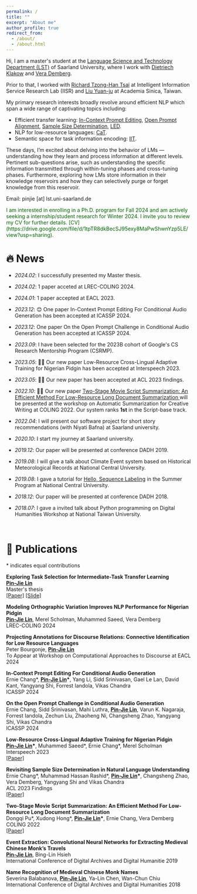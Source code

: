 ```yaml
---
permalink: /
title: ""
excerpt: "About me"
author_profile: true
redirect_from: 
  - /about/
  - /about.html
---
```


Hi, I am a master's student at the [Language Science and Technology Department (LST)](https://www.uni-saarland.de/en/department/lst/research.html) of Saarland University, where I work with [Dietriech Klakow](https://www.lsv.uni-saarland.de/people/dietrich-klakow/) and [Vera Demberg](https://www.uni-saarland.de/lehrstuhl/demberg/members/verademberg.html). 

Prior to that, I worked with [Richard Tzong-Han Tsai](https://scholar.google.com.tw/citations?user=iDz3gJ4AAAAJ&hl=zh-TW) at Intelligent Information Service Research Lab (IISR) and [Liu Yuan-ju](https://www.harvard-yenching.org/person/liu-yuan-ju/) at Academia Sinica, Taiwan. 

My primary research interests broadly revolve around efficient NLP which span a wide range of captivating topics including:

- Efficient transfer learning: [In-Context Prompt Editing](https://arxiv.org/abs/2311.00895), [Open Prompt Alignment](https://arxiv.org/abs/2311.00897), [Sample Size Determination](https://aclanthology.org/2023.findings-acl.419/), [LED](https://aclanthology.org/2022.creativesumm-1.9/).
- NLP for low-resource languages: [CaT](https://arxiv.org/abs/2307.00382).
- Semantic space for task information encoding: [IIT](https://drive.google.com/file/d/1cRGYOvBls695iaOWhuV_8bJoIKy1EUMy/view?usp=sharing).

These days, I’m excited about delving into the behavior of LMs — understanding how they learn and process information at different levels. Pertinent sub-questions arise, such as understanding the specific information transmitted through within-tuning phases and cross-tuning phases. Furthermore, exploring how LMs store information in their knowledge reservoirs and how they can selectively purge or forget knowledge from this reservoir.

Email: pinjie [at] lst.uni-saarland.de

<span style="color:darkgreen">
I am interested in enrolling in a Ph.D. program for Fall 2024 and am actively seeking a internship/student research for Winter 2024. I invite you to review my CV for further details. [CV](https://drive.google.com/file/d/1tpTR8dkBecSJ95exy8MaPwShwnYzp5LE/view?usp=sharing).</span>

<br />

# 🔥 News
- *2024.02*: I successfully presented my Master thesis.
- *2024.02*: 1 paper acceted at LREC-COLING 2024.
- *2024.01*: 1 paper accepted at EACL 2023.

- *2023.12*: 😊 One paper In-Context Prompt Editing For Conditional Audio Generation has been accepted at ICASSP 2024.
- *2023.12*: One paper On the Open Prompt Challenge in Conditional Audio Generation has been accepted at ICASSP 2024.
- *2023.09*: I have been selected for the 2023B cohort of Google's CS Research Mentorship Program (CSRMP).
- *2023.05*: 🎉🥰 Our new paper Low-Resource Cross-Lingual Adaptive Training for Nigerian Pidgin has been accepted at Interspeech 2023.
- *2023.05*: 🎉🎉 Our new paper has been accepted at ACL 2023 findings. 

- *2022.10*: 🎉🎉 Our new paper [Two-Stage Movie Script Summarization: An Efficient Method For Low-Resource Long Document Summarization
](https://aclanthology.org/2022.creativesumm-1.9) will be presented at the workshop on Automatic Summarization for Creative Writing at COLING 2022. Our system ranks **1st** in the Script-base track.
- *2022.04*: I will present our software project for short story recommendations (with Niyati Bafna) at Saarland university. 

- *2020.10*: I start my journey at Saarland university.

- *2019.12*: Our paper will be presented at conference DADH 2019. 
- *2019.08*: I will give a talk about Climate Event system based on Historical Meteorological Records at National Central University.
- *2019.08*: I gave a tutorial for [Hello, Sequence Labeling](https://docs.google.com/presentation/d/1jdZOhs8woyt4G0nYonhlUoFmsCGW_udfGYcsA3--Axw/edit?usp=sharing) in the Summer Program at National Central University.

- *2018.12*: Our paper will be presented at conference DADH 2018. 
- *2018.07*: I gave a invited talk about Python programming on Digital Humanities Workshop at National Taiwan University.

<br />

# 📝 <a id="-Publications">Publications</a>

\* indicates equal contributions

**Exploring Task Selection for Intermediate-Task Transfer Learning** <br />
 **<ins>Pin-Jie Lin</ins>** <br /> 
Master's thesis <br />
[\[Paper\]](https://drive.google.com/file/d/1-5P8GKM2BTDTPQoAfXyS4UzDYeAhAZvy/view?usp=sharing) [\[Slide\]](https://drive.google.com/file/d/1hWJdDhLGZk0CN5QP4EZlBY-sOzmHkbmd/view?usp=sharing) <br />

**Modeling Orthographic Variation Improves NLP Performance for Nigerian Pidgin** <br />
**<ins>Pin-Jie Lin</ins>**, Merel Scholman, Muhammed Saeed, Vera Demberg <br />
LREC-COLING 2024 <br />

**Projecting Annotations for Discourse Relations: Connective Identification for Low Resource Languages** <br />
Peter Bourgonje, **<ins>Pin-Jie Lin</ins>** <br />
To Appear at Workshop on Computational Approaches to Discourse at EACL 2024 <br />

**In-Context Prompt Editing For Conditional Audio Generation** <br />
Ernie Chang\*, **<ins>Pin-Jie Lin</ins>\***, Yang Li, Sidd Srinivasan, Gael Le Lan, David Kant, Yangyang Shi, Forrest Iandola, Vikas Chandra <br /> 
ICASSP 2024 <br />

**On the Open Prompt Challenge in Conditional Audio Generation** <br />
Ernie Chang, Sidd Srinivasan, Mahi Luthra, **<ins>Pin-Jie Lin</ins>**, Varun K. Nagaraja, Forrest Iandola, Zechun Liu, Zhaoheng Ni, Changsheng Zhao, Yangyang Shi, Vikas Chandra <br />
ICASSP 2024 <br />

**Low-Resource Cross-Lingual Adaptive Training for Nigerian Pidgin** <br />
**<ins>Pin-Jie Lin</ins>\***, Muhammed Saeed\*, Ernie Chang\*, Merel Scholman <br /> 
Interspeech 2023 <br />
[\[Paper\]](https://www.isca-archive.org/interspeech_2023/lin23e_interspeech.html) <br />

**Revisiting Sample Size Determination in Natural Language Understanding** <br />
Ernie Chang\*, Muhammad Hassan Rashid\*, **<ins>Pin-Jie Lin</ins>\***, Changsheng Zhao, Vera Demberg, Yangyang Shi and Vikas Chandra <br />
ACL 2023 Findings <br />
[\[Paper\]](https://arxiv.org/abs/2307.00374) <br />

**Two-Stage Movie Script Summarization: An Efficient Method For Low-Resource Long Document Summarization** <br />
Dongqi Pu\*, Xudong Hong\*, **<ins>Pin-Jie Lin</ins>\***, Ernie Chang, Vera Demberg <br />
COLING 2022 <br />
[\[Paper\]](https://aclanthology.org/2022.creativesumm-1.9/) <br />

**Event Extraction: Convolutional Neural Networks for Extracting Medieval
Chinese Monk’s Travels**  <br />
**<ins>Pin-Jie Lin</ins>**, Bing-Lin Hsieh  <br />
International Conference of Digital Archives and Digital Humanitie 2019 <br />

**Name Recognition of Medieval Chinese
Monk Names** <br />
Severina Balabanova, **<ins>Pin-Jie Lin</ins>**, Ya-Lin Chen, Wan-Chun Chiu <br />
International Conference of Digital Archives and Digital Humanities 2018 <br />


